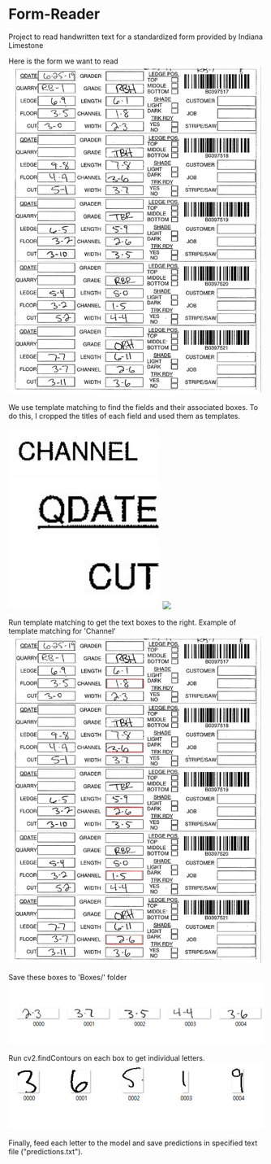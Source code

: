 # Form-Reader
Project to read handwritten text for a standardized form provided by Indiana Limestone


Here is the form we want to read
<img src = "https://github.com/bkhummel/Form-Reader/blob/master/Scanned_Forms/Form_A.png" width = "500"/>

We use template matching to find the fields and their associated boxes.
To do this, I cropped the titles of each field and used them as templates.
<p>
<img src = "https://github.com/bkhummel/Form-Reader/blob/master/Templates/Channel.jpg" width = "300"/>
<img src = "https://github.com/bkhummel/Form-Reader/blob/master/Templates/Qdate.jpg" width = "300"/>
<img src = "https://github.com/bkhummel/Form-Reader/blob/master/Templates/Cut.jpg" width = "300"/>
<img src = "https://github.com/bkhummel/Form-Reader/blob/master/Templates/Lenth.jpg" width = "300"/>
</p>

Run template matching to get the text boxes to the right.
Example of template matching for 'Channel'
<img src = "https://github.com/bkhummel/Form-Reader/blob/master/template_matches/0.jpg" width = "500"/>

Save these boxes to 'Boxes/' folder
<img src = "https://github.com/bkhummel/Form-Reader/blob/master/Example_pics/Screenshot%20(19).png"/>

Run cv2.findContours on each box to get individual letters.
<img src = "https://github.com/bkhummel/Form-Reader/blob/master/Example_pics/Screenshot%20(20).png"/>

Finally, feed each letter to the model and save predictions in specified text file ("predictions.txt").
